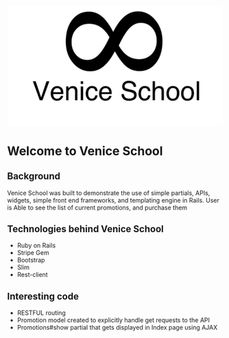 ![Logo](https://raw.githubusercontent.com/kevinkang88/venice/master/app/assets/images/logo.png "Logo")

# Welcome to Venice School


## Background

Venice School was built to demonstrate the use of simple partials,
APIs, widgets, simple front end frameworks, and templating engine in Rails.
User is Able to see the list of current promotions, and purchase them  

## Technologies behind Venice School

* Ruby on Rails
* Stripe Gem
* Bootstrap
* Slim
* Rest-client

## Interesting code

* RESTFUL routing
* Promotion model created to explicitly handle get requests to the API
* Promotions#show partial that gets displayed in Index page using AJAX
